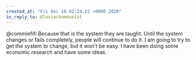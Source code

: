 ```yaml
---
created_at: "Fri Dec 18 02:24:22 +0000 2020"
in_reply_to: @leviackommunist
---
```


@commiefifi Because that is the system they are taught. Until the system changes or fails completely, people will continue to do it. I am going to try to get the system to change, but it won't be easy. I have been doing some economic research and have some ideas.